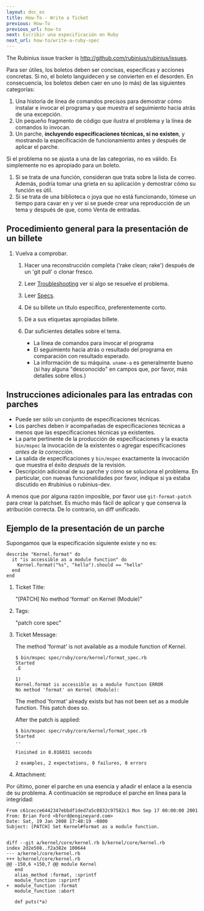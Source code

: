 ```yaml
---
layout: doc_es
title: How-To - Write a Ticket
previous: How-To
previous_url: how-to
next: Escribir una especificación en Ruby
next_url: how-to/write-a-ruby-spec
---
```


The Rubinius issue tracker is <http://github.com/rubinius/rubinius/issues>.

Para ser útiles, los boletos deben ser concisas, específicas y acciones
concretas. Si no, el boleto languidecen y se convierten en el desorden. En
consecuencia, los boletos deben caer en uno (o más) de las siguientes
categorías:

   1. Una historia de línea de comandos precisos para demostrar cómo instalar
      e invocar el programa y que muestra el seguimiento hacia atrás de una
      excepción.
   2. Un pequeño fragmento de código que ilustra el problema y la línea de
      comandos lo invocan.
   3. Un parche, **incluyendo especificaciones técnicas, si no existen**, y
      mostrando la especificación de funcionamiento antes y después de aplicar
      el parche.

Si el problema no se ajusta a una de las categorías, no es válido. Es
simplemente no es apropiado para un boleto.

   1. Si se trata de una función, consideran que trata sobre la lista de
      correo. Además, podría tomar una grieta en su aplicación y demostrar
      cómo su función es útil.
   2. Si se trata de una biblioteca o joya que no está funcionando, tómese un
      tiempo para cavar en y ver si se puede crear una reproducción de un tema
      y después de que, como Venta de entradas.


## Procedimiento general para la presentación de un billete

1. Vuelva a comprobar.

      1. Hacer una reconstrucción completa ('rake clean; rake') después de un
         'git pull' o clonar fresco.
      2. Leer [Troubleshooting](/doc/es/getting-started/troubleshooting/)
         ver si algo se resuelve el problema.
      3. Leer [Specs](/doc/es/specs/).

   2. Dé su billete un título específico, preferentemente corto.

   3. Dé a sus etiquetas apropiadas billete.

   4. Dar suficientes detalles sobre el tema.

      * La línea de comandos para invocar el programa
      * El seguimiento hacia atrás o resultado del programa en comparación con
        resultado esperado.
      * La información de su máquina. `uname-a` es generalmente bueno (si hay
        alguna "desconocido" en campos que, por favor, más detalles sobre
        ellos.)


## Instrucciones adicionales para las entradas con parches

   * Puede ser sólo un conjunto de especificaciones técnicas.
   * Los parches deben ir acompañadas de especificaciones técnicas a menos que
     las especificaciones técnicas ya existentes.
   * La parte pertinente de la producción de especificaciones y la exacta
     `bin/mspec` la invocación de la existentes o agregar especificaciones
     *antes de la corrección*.
   * La salida de especificaciones y `bin/mspec` exactamente la invocación
     que muestra el éxito *después* de la revisión.
   * Descripción adicional de su parche y cómo se soluciona el problema. En
     particular, con nuevas funcionalidades por favor, indique si ya estaba
     discutido en #rubinius o rubinius-dev.

A menos que por alguna razón imposible, por favor use `git-format-patch` para
crear la patchset. Es mucho más fácil de aplicar y que conserva la atribución
correcta.  De lo contrario, un diff unificado.


## Ejemplo de la presentación de un parche

Supongamos que la especificación siguiente existe y no es:

    describe "Kernel.format" do
      it "is accessible as a module function" do
        Kernel.format("%s", "hello").should == "hello"
      end
    end

1. Ticket Title:

   "[PATCH] No method 'format' on Kernel (Module)"

2. Tags:

   "patch core spec"

3. Ticket Message:

   The method 'format' is not available as a module function of Kernel.

       $ bin/mspec spec/ruby/core/kernel/format_spec.rb
       Started
       .E

       1)
       Kernel.format is accessible as a module function ERROR
       No method 'format' on Kernel (Module):

   The method 'format' already exists but has not been set as a module
   function.  This patch does so.

   After the patch is applied:

       $ bin/mspec spec/ruby/core/kernel/format_spec.rb
       Started
       ..

       Finished in 0.016031 seconds

       2 examples, 2 expectations, 0 failures, 0 errors

4. Attachment:

Por último, poner el parche en una esencia y añadir el enlace a la esencia de
su problema.  A continuación se reproduce el parche en línea para la integridad:


    From c61cecce6442347ebbdf1ded7a5c0832c97582c1 Mon Sep 17 00:00:00 2001
    From: Brian Ford <bford@engineyard.com>
    Date: Sat, 19 Jan 2008 17:48:19 -0800
    Subject: [PATCH] Set Kernel#format as a module function.


    diff --git a/kernel/core/kernel.rb b/kernel/core/kernel.rb
    index 2d2e508..f2a382e 100644
    --- a/kernel/core/kernel.rb
    +++ b/kernel/core/kernel.rb
    @@ -150,6 +150,7 @@ module Kernel
       end
       alias_method :format, :sprintf
       module_function :sprintf
    +  module_function :format
       module_function :abort

       def puts(*a)

